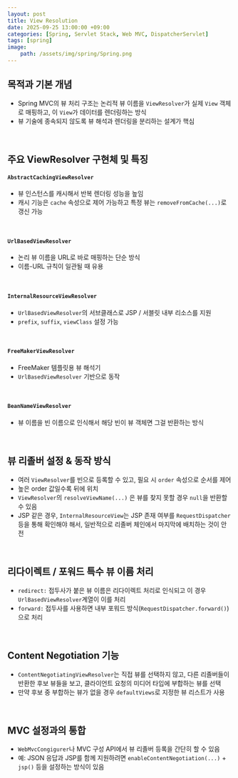 ```yaml
---
layout: post
title: View Resolution
date: 2025-09-25 13:00:00 +09:00
categories: [Spring, Servlet Stack, Web MVC, DispatcherServlet]
tags: [spring]
image:
    path: /assets/img/spring/Spring.png
---
```


## 목적과 기본 개념

- Spring MVC의 뷰 처리 구조는 논리적 뷰 이름을 `ViewResolver`가 실제 `View` 객체로 매핑하고, 이 `View`가 데이터를 렌더링하는 방식
- 뷰 기술에 종속되지 않도록 뷰 해석과 렌더링을 분리하는 설계가 핵심

<br>

## 주요 ViewResolver 구현체 및 특징

#### `AbstractCachingViewResolver`

- 뷰 인스턴스를 캐시해서 반복 렌더링 성능을 높임
- 캐시 기능은 `cache` 속성으로 제어 가능하고 특정 뷰는 `removeFromCache(...)`로 갱신 가능

<br>

#### `UrlBasedViewResolver`

- 논리 뷰 이름을 URL로 바로 매핑하는 단순 방식
- 이름-URL 규칙이 일관될 때 유용

<br>

#### `InternalResourceViewResolver`

- `UrlBasedViewResolver`의 서브클래스로 JSP / 서블릿 내부 리소스를 지원
- `prefix`, `suffix`, `viewClass` 설정 가능

<br>

#### `FreeMakerViewResolver`

- FreeMaker 템플릿용 뷰 해석기
- `UrlBasedViewResolver` 기반으로 동작

<br>

#### `BeanNameViewResolver`

- 뷰 이름을 빈 이름으로 인식해서 해당 빈이 뷰 객체면 그걸 반환하는 방식 


<br>

## 뷰 리졸버 설정 & 동작 방식

- 여러 `ViewResolver`를 빈으로 등록할 수 있고, 필요 시 `order` 속성으로 순서를 제어
- 높은 order 값일수록 뒤에 위치
- `ViewResolver`의 `resolveViewName(...)` 은 뷰를 찾지 못할 경우 `null`을 반환할 수 있음
- JSP 같은 경우, `InternalResourceView`는 JSP 존재 여부를 `RequestDispatcher` 등을 통해 확인해야 해서, 일반적으로 리졸버 체인에서 마지막에 배치하는 것이 안전

<br>

## 리다이렉트 / 포워드 특수 뷰 이름 처리

- `redirect:` 접두사가 붙은 뷰 이름은 리다이렉트 처리로 인식되고 이 경우 `UrlBasedViewResolver`계열이 이를 처리
- `forward:` 접두사를 사용하면 내부 포워드 방식(`RequestDispatcher.forward()`)으로 처리

<br>

## Content Negotiation 기능

- `ContentNegotiatingViewResolver`는 직접 뷰를 선택하지 않고, 다른 리졸버들이 반환한 후보 뷰들을 보고, 클라이언트 요청의 미디어 타입에 부합하는 뷰를 선택
- 만약 후보 중 부합하는 뷰가 없을 경우 `defaultViews`로 지정한 뷰 리스트가 사용

<br>

## MVC 설정과의 통합

- `WebMvcCongigurer`나 MVC 구성 API에서 뷰 리졸버 등록을 간단히 할 수 있음
- 예: JSON 응답과 JSP를 함께 지원하려면 `enableContentNegotiation(...)` + `jsp()` 등을 설정하는 방식이 있음

<br>